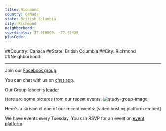 ```yaml
---
title: Richmond
country: Canada
state: British Columbia
city: Richmond
neighborhood: 
coordinates: 37.538509, -77.43428
plusCode:
---
```


##Country: Canada
##State: British Columbia
##City: Richmond
##Neighborhood: 
*****
Join our [Facebook group](https://www.facebook.com/groups/free.code.camp.richmond.bc).

You can chat with us on [chat app]().

Our Group leader is [leader]()

Here are some pictures from our recent events:
![study-group-image]()

Here's a stream of one of our recent events:
[video hosting platform embed]

We have events every Tuesday. You can RSVP for an event on [event platform]().
